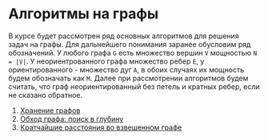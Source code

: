 # Алгоритмы на графы
В курсе будет рассмотрен ряд основных алгоритмов для решения задач на графы. 
Для дальнейшего понимания заранее обусловим ряд обозначений. У любого графа `G` есть множество вершин `V` мощностью `N = |V|`. У неориентрованного графа множество ребер `E`, у ориентированного - множество дуг `A`, в обоих случаях их мощность будем обозначать как `M`. Далее при рассмотрении алгоритмов будем считать, что граф неориентированный без петель и кратных ребер, если не сказано обратное.

1. [Хранение графов](graphs/storage.ipynb)
2. [Обход графа: поиск в глубину](graphs/dfs.ipynb)
3. [Кратчайшие расстояния во взвешенном графе](graph/shortest_paths.ipynb)
